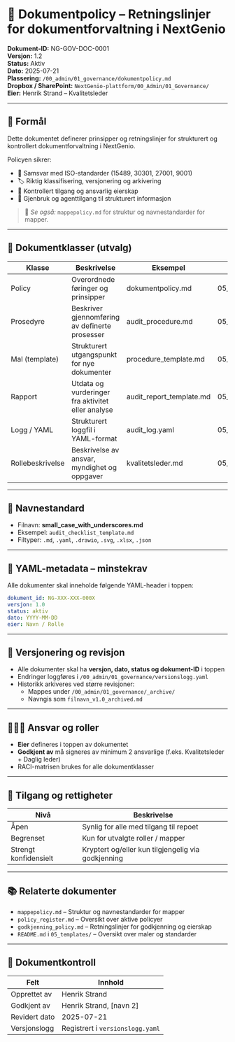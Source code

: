 # 📘 Dokumentpolicy – Retningslinjer for dokumentforvaltning i NextGenio

**Dokument-ID:** NG-GOV-DOC-0001  
**Versjon:** 1.2  
**Status:** Aktiv  
**Dato:** 2025-07-21  
**Plassering:** `/00_admin/01_governance/dokumentpolicy.md`  
**Dropbox / SharePoint:** `NextGenio-plattform/00_Admin/01_Governance/`  
**Eier:** Henrik Strand – Kvalitetsleder

---

## 🎯 Formål

Dette dokumentet definerer prinsipper og retningslinjer for strukturert og kontrollert dokumentforvaltning i NextGenio.

Policyen sikrer:

- 📎 Samsvar med ISO-standarder (15489, 30301, 27001, 9001)
- 🏷️ Riktig klassifisering, versjonering og arkivering
- 🔐 Kontrollert tilgang og ansvarlig eierskap
- 🤖 Gjenbruk og agenttilgang til strukturert informasjon

> 📂 *Se også:* `mappepolicy.md` for struktur og navnestandarder for mapper.

---

## 📂 Dokumentklasser (utvalg)

| Klasse              | Beskrivelse                                      | Eksempel                            | Malplassering |
|---------------------|--------------------------------------------------|-------------------------------------|----------------|
| Policy              | Overordnede føringer og prinsipper               | dokumentpolicy.md                   | 05_templates/04_policies/ |
| Prosedyre           | Beskriver gjennomføring av definerte prosesser   | audit_procedure.md                  | 05_templates/03_iso/ |
| Mal (template)      | Strukturert utgangspunkt for nye dokumenter      | procedure_template.md               | 05_templates/ |
| Rapport             | Utdata og vurderinger fra aktivitet eller analyse| audit_report_template.md            | 05_templates/06_examples/ |
| Logg / YAML         | Strukturert loggfil i YAML-format                | audit_log.yaml                      | 05_templates/05_yaml/ |
| Rollebeskrivelse    | Beskrivelse av ansvar, myndighet og oppgaver     | kvalitetsleder.md                   | 05_templates/07_agents/ |

---

## 🧱 Navnestandard

- Filnavn: **small_case_with_underscores.md**
- Eksempel: `audit_checklist_template.md`
- Filtyper: `.md`, `.yaml`, `.drawio`, `.svg`, `.xlsx`, `.json`

---

## 🧾 YAML-metadata – minstekrav

Alle dokumenter skal inneholde følgende YAML-header i toppen:

```yaml
dokument_id: NG-XXX-XXX-000X
versjon: 1.0
status: aktiv
dato: YYYY-MM-DD
eier: Navn / Rolle
```

---

## 🔁 Versjonering og revisjon

- Alle dokumenter skal ha **versjon, dato, status og dokument-ID** i toppen
- Endringer loggføres i `/00_admin/01_governance/versionslogg.yaml`
- Historikk arkiveres ved større revisjoner:
  - Mappes under `/00_admin/01_governance/_archive/`
  - Navngis som `filnavn_v1.0_archived.md`

---

## 🧑‍🤝‍🧑 Ansvar og roller

- **Eier** defineres i toppen av dokumentet
- **Godkjent av** må signeres av minimum 2 ansvarlige (f.eks. Kvalitetsleder + Daglig leder)
- RACI-matrisen brukes for alle dokumentklasser

---

## 🔐 Tilgang og rettigheter

| Nivå                  | Beskrivelse                                                |
|------------------------|------------------------------------------------------------|
| Åpen                  | Synlig for alle med tilgang til repoet                     |
| Begrenset             | Kun for utvalgte roller / mapper                           |
| Strengt konfidensielt | Kryptert og/eller kun tilgjengelig via godkjenning         |

---

## 📚 Relaterte dokumenter

- `mappepolicy.md` – Struktur og navnestandarder for mapper
- `policy_register.md` – Oversikt over aktive policyer
- `godkjenning_policy.md` – Retningslinjer for godkjenning og eierskap
- `README.md` i `05_templates/` – Oversikt over maler og standarder

---

## 📄 Dokumentkontroll

| Felt               | Innhold                                                      |
|--------------------|--------------------------------------------------------------|
| Opprettet av       | Henrik Strand                                                |
| Godkjent av        | Henrik Strand, [navn 2]                                      |
| Revidert dato      | 2025-07-21                                               |
| Versjonslogg       | Registrert i `versionslogg.yaml`                             |
